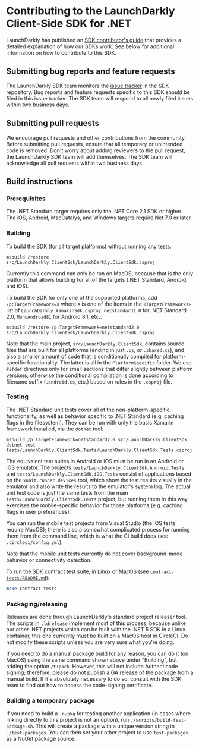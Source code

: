 # Contributing to the LaunchDarkly Client-Side SDK for .NET

LaunchDarkly has published an [SDK contributor's guide](https://docs.launchdarkly.com/docs/sdk-contributors-guide) that provides a detailed explanation of how our SDKs work. See below for additional information on how to contribute to this SDK.

## Submitting bug reports and feature requests

The LaunchDarkly SDK team monitors the [issue tracker](https://github.com/launchdarkly/dotnet-client-sdk/issues) in the SDK repository. Bug reports and feature requests specific to this SDK should be filed in this issue tracker. The SDK team will respond to all newly filed issues within two business days.

## Submitting pull requests

We encourage pull requests and other contributions from the community. Before submitting pull requests, ensure that all temporary or unintended code is removed. Don't worry about adding reviewers to the pull request; the LaunchDarkly SDK team will add themselves. The SDK team will acknowledge all pull requests within two business days.

## Build instructions

### Prerequisites

The .NET Standard target requires only the .NET Core 2.1 SDK or higher. The iOS, Android, MacCatalys, and Windows targets require Net 7.0 or later.

### Building

To build the SDK (for all target platforms) without running any tests:

```
msbuild /restore src/LaunchDarkly.ClientSdk/LaunchDarkly.ClientSdk.csproj
```

Currently this command can only be run on MacOS, because that is the only platform that allows building for all of the targets (.NET Standard, Android, and iOS).

To build the SDK for only one of the supported platforms, add `/p:TargetFramework=X` where `X` is one of the items in the `<TargetFrameworks>` list of `LaunchDarkly.XamarinSdk.csproj`: `netstandard2.0` for .NET Standard 2.0, `MonoAndroid81` for Android 8.1, etc.:

```
msbuild /restore /p:TargetFramework=netstandard2.0 src/LaunchDarkly.ClientSdk/LaunchDarkly.ClientSdk.csproj
```

Note that the main project, `src/LaunchDarkly.ClientSdk`, contains source files that are built for all platforms (ending in just `.cs`, or `.shared.cs`), and also a smaller amount of code that is conditionally compiled for platform-specific functionality. The latter is all in the `PlatformSpecific` folder. We use `#ifdef` directives only for small sections that differ slightly between platform versions; otherwise the conditional compilation is done according to filename suffix (`.android.cs`, etc.) based on rules in the `.csproj` file.

### Testing

The .NET Standard unit tests cover all of the non-platform-specific functionality, as well as behavior specific to .NET Standard (e.g. caching flags in the filesystem). They can be run with only the basic Xamarin framework installed, via the `dotnet` tool:

```
msbuild /p:TargetFramework=netstandard2.0 src/LaunchDarkly.ClientSdk
dotnet test tests/LaunchDarkly.ClientSdk.Tests/LaunchDarkly.ClientSdk.Tests.csproj
```

The equivalent test suites in Android or iOS must be run in an Android or iOS emulator. The projects `tests/LaunchDarkly.ClientSdk.Android.Tests` and `tests/LaunchDarkly.ClientSdk.iOS.Tests` consist of applications based on the `xunit.runner.devices` tool, which show the test results visually in the emulator and also write the results to the emulator's system log. The actual unit test code is just the same tests from the main `tests/LaunchDarkly.ClientSdk.Tests` project, but running them in this way exercises the mobile-specific behavior for those platforms (e.g. caching flags in user preferences).

You can run the mobile test projects from Visual Studio (the iOS tests require MacOS); there is also a somewhat complicated process for running them from the command line, which is what the CI build does (see `.circleci/config.yml`).

Note that the mobile unit tests currently do not cover background-mode behavior or connectivity detection.

To run the SDK contract test suite, in Linux or MacOS (see [`contract-tests/README.md`](./contract-tests/README.md)):

```bash
make contract-tests
```

### Packaging/releasing

Releases are done through LaunchDarkly's standard project releaser tool. The scripts in `.ldrelease` implement most of this process, because unlike our other .NET projects which can be built with the .NET 5 SDK in a Linux container, this one currently must be built on a MacOS host in CircleCI. Do not modify these scripts unless you are very sure what you're doing.

If you need to do a manual package build for any reason, you can do it (on MacOS) using the same command shown above under "Building", but adding the option `/t:pack`. However, this will not include Authenticode signing; therefore, please do not publish a GA release of the package from a manual build. If it's absolutely necessary to do so, consult with the SDK team to find out how to access the code-signing certificate.

### Building a temporary package

If you need to build a `.nupkg` for testing another application (in cases where linking directly to this project is not an option), run `./scripts/build-test-package.sh`. This will create a package with a unique version string in `./test-packages`. You can then set your other project to use `test-packages` as a NuGet package source.
